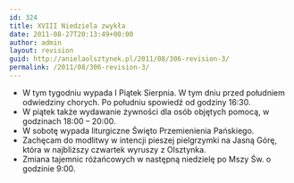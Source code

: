 ```yaml
---
id: 324
title: XVIII Niedziela zwykła
date: 2011-08-27T20:13:49+00:00
author: admin
layout: revision
guid: http://anielaolsztynek.pl/2011/08/306-revision-3/
permalink: /2011/08/306-revision-3/
---
```

  * W tym tygodniu wypada I Piątek Sierpnia. W tym dniu przed południem odwiedziny chorych. Po południu spowiedź od godziny 16:30.
  * W piątek także wydawanie żywności dla osób objętych pomocą, w godzinach 18:00 &#8211; 20:00.
  * W sobotę wypada liturgiczne Święto Przemienienia Pańskiego.
  * Zachęcam do modlitwy w intencji pieszej pielgrzymki na Jasną Górę, która w najbliższy czwartek wyruszy z Olsztynka.
  * Zmiana tajemnic różańcowych w następną niedzielę po Mszy Św. o godzinie 9:00.